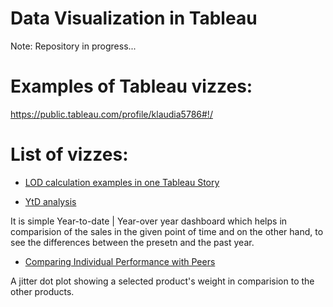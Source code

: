 # Data Visualization in Tableau
Note: Repository in progress...

# Examples of Tableau vizzes:
https://public.tableau.com/profile/klaudia5786#!/

# List of vizzes:
* [LOD calculation examples in one Tableau Story](https://public.tableau.com/profile/klaudia5786#!/vizhome/LODExamples_16134761222330/TableauStory)

* [YtD analysis](https://public.tableau.com/profile/klaudia5786#!/vizhome/YTDDashboardforSUPERSTORE/Dashboard)

It is simple Year-to-date | Year-over year dashboard which helps in comparision of the sales in the given point of time and on the other hand, to see the differences between the presetn and the past year.

* [Comparing Individual Performance with Peers](https://public.tableau.com/profile/klaudia5786#!/vizhome/ProductWeightComparison/Summary)

A jitter dot plot showing a selected product's weight in comparision to the other products.
